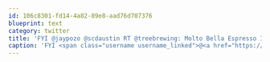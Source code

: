 ```yaml
---
id: 106c8301-fd14-4a82-89e8-aad76d707376
blueprint: text
category: twitter
title: 'FYI @jaypozo @scdaustin RT @treebrewing: Molto Bella Espresso IPA...tap room this week...liquor stores end of month. pic.twitter.com/1KQCVsYi'
caption: 'FYI <span class="username username_linked">@<a href="https://twitter.com/jaypozo" title="Jay Pozo">jaypozo</a></span> <span class="username username_linked">@<a href="https://twitter.com/scdaustin" title="Shane Austin">scdaustin</a></span> RT <span class="username username_linked">@<a href="https://twitter.com/treebrewing" title="Tree Brewing Co.">treebrewing</a></span>: Molto Bella Espresso IPA...tap room this week...liquor stores end of month. <a href="https://twitter.com/TreeBrewing/status/280747471729201153/photo/1" title="https://twitter.com/TreeBrewing/status/280747471729201153/photo/1" class="link link_untco link_untco_image">pic.twitter.com/1KQCVsYi</a><span class="embed_image embed_image_yes"><a href="https://twitter.com/TreeBrewing/status/280747471729201153/photo/1"><img alt=''a-vqvoyceaex3m_-8049818'' src=''/images/2022/11/e9e4f-a-vqvoyceaex3m_-8049818.jpg'' /></a></span>'
---
```

